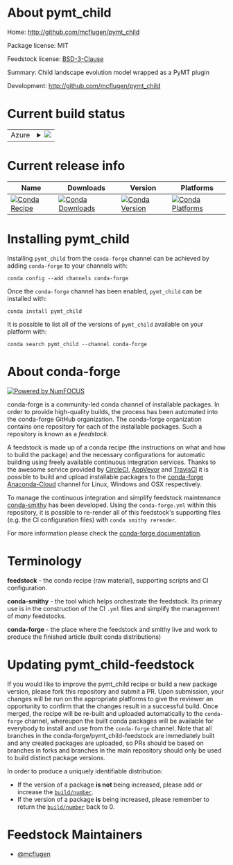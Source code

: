 About pymt_child
================

Home: http://github.com/mcflugen/pymt_child

Package license: MIT

Feedstock license: [BSD-3-Clause](https://github.com/conda-forge/pymt_child-feedstock/blob/master/LICENSE.txt)

Summary: Child landscape evolution model wrapped as a PyMT plugin

Development: http://github.com/mcflugen/pymt_child

Current build status
====================


<table>
    
  <tr>
    <td>Azure</td>
    <td>
      <details>
        <summary>
          <a href="https://dev.azure.com/conda-forge/feedstock-builds/_build/latest?definitionId=5244&branchName=master">
            <img src="https://dev.azure.com/conda-forge/feedstock-builds/_apis/build/status/pymt_child-feedstock?branchName=master">
          </a>
        </summary>
        <table>
          <thead><tr><th>Variant</th><th>Status</th></tr></thead>
          <tbody><tr>
              <td>linux_64_numpy1.16</td>
              <td>
                <a href="https://dev.azure.com/conda-forge/feedstock-builds/_build/latest?definitionId=5244&branchName=master">
                  <img src="https://dev.azure.com/conda-forge/feedstock-builds/_apis/build/status/pymt_child-feedstock?branchName=master&jobName=linux&configuration=linux_64_numpy1.16" alt="variant">
                </a>
              </td>
            </tr><tr>
              <td>linux_64_numpy1.18</td>
              <td>
                <a href="https://dev.azure.com/conda-forge/feedstock-builds/_build/latest?definitionId=5244&branchName=master">
                  <img src="https://dev.azure.com/conda-forge/feedstock-builds/_apis/build/status/pymt_child-feedstock?branchName=master&jobName=linux&configuration=linux_64_numpy1.18" alt="variant">
                </a>
              </td>
            </tr><tr>
              <td>osx_64_numpy1.16</td>
              <td>
                <a href="https://dev.azure.com/conda-forge/feedstock-builds/_build/latest?definitionId=5244&branchName=master">
                  <img src="https://dev.azure.com/conda-forge/feedstock-builds/_apis/build/status/pymt_child-feedstock?branchName=master&jobName=osx&configuration=osx_64_numpy1.16" alt="variant">
                </a>
              </td>
            </tr><tr>
              <td>osx_64_numpy1.18</td>
              <td>
                <a href="https://dev.azure.com/conda-forge/feedstock-builds/_build/latest?definitionId=5244&branchName=master">
                  <img src="https://dev.azure.com/conda-forge/feedstock-builds/_apis/build/status/pymt_child-feedstock?branchName=master&jobName=osx&configuration=osx_64_numpy1.18" alt="variant">
                </a>
              </td>
            </tr>
          </tbody>
        </table>
      </details>
    </td>
  </tr>
</table>

Current release info
====================

| Name | Downloads | Version | Platforms |
| --- | --- | --- | --- |
| [![Conda Recipe](https://img.shields.io/badge/recipe-pymt_child-green.svg)](https://anaconda.org/conda-forge/pymt_child) | [![Conda Downloads](https://img.shields.io/conda/dn/conda-forge/pymt_child.svg)](https://anaconda.org/conda-forge/pymt_child) | [![Conda Version](https://img.shields.io/conda/vn/conda-forge/pymt_child.svg)](https://anaconda.org/conda-forge/pymt_child) | [![Conda Platforms](https://img.shields.io/conda/pn/conda-forge/pymt_child.svg)](https://anaconda.org/conda-forge/pymt_child) |

Installing pymt_child
=====================

Installing `pymt_child` from the `conda-forge` channel can be achieved by adding `conda-forge` to your channels with:

```
conda config --add channels conda-forge
```

Once the `conda-forge` channel has been enabled, `pymt_child` can be installed with:

```
conda install pymt_child
```

It is possible to list all of the versions of `pymt_child` available on your platform with:

```
conda search pymt_child --channel conda-forge
```


About conda-forge
=================

[![Powered by NumFOCUS](https://img.shields.io/badge/powered%20by-NumFOCUS-orange.svg?style=flat&colorA=E1523D&colorB=007D8A)](http://numfocus.org)

conda-forge is a community-led conda channel of installable packages.
In order to provide high-quality builds, the process has been automated into the
conda-forge GitHub organization. The conda-forge organization contains one repository
for each of the installable packages. Such a repository is known as a *feedstock*.

A feedstock is made up of a conda recipe (the instructions on what and how to build
the package) and the necessary configurations for automatic building using freely
available continuous integration services. Thanks to the awesome service provided by
[CircleCI](https://circleci.com/), [AppVeyor](https://www.appveyor.com/)
and [TravisCI](https://travis-ci.com/) it is possible to build and upload installable
packages to the [conda-forge](https://anaconda.org/conda-forge)
[Anaconda-Cloud](https://anaconda.org/) channel for Linux, Windows and OSX respectively.

To manage the continuous integration and simplify feedstock maintenance
[conda-smithy](https://github.com/conda-forge/conda-smithy) has been developed.
Using the ``conda-forge.yml`` within this repository, it is possible to re-render all of
this feedstock's supporting files (e.g. the CI configuration files) with ``conda smithy rerender``.

For more information please check the [conda-forge documentation](https://conda-forge.org/docs/).

Terminology
===========

**feedstock** - the conda recipe (raw material), supporting scripts and CI configuration.

**conda-smithy** - the tool which helps orchestrate the feedstock.
                   Its primary use is in the construction of the CI ``.yml`` files
                   and simplify the management of *many* feedstocks.

**conda-forge** - the place where the feedstock and smithy live and work to
                  produce the finished article (built conda distributions)


Updating pymt_child-feedstock
=============================

If you would like to improve the pymt_child recipe or build a new
package version, please fork this repository and submit a PR. Upon submission,
your changes will be run on the appropriate platforms to give the reviewer an
opportunity to confirm that the changes result in a successful build. Once
merged, the recipe will be re-built and uploaded automatically to the
`conda-forge` channel, whereupon the built conda packages will be available for
everybody to install and use from the `conda-forge` channel.
Note that all branches in the conda-forge/pymt_child-feedstock are
immediately built and any created packages are uploaded, so PRs should be based
on branches in forks and branches in the main repository should only be used to
build distinct package versions.

In order to produce a uniquely identifiable distribution:
 * If the version of a package **is not** being increased, please add or increase
   the [``build/number``](https://conda.io/docs/user-guide/tasks/build-packages/define-metadata.html#build-number-and-string).
 * If the version of a package **is** being increased, please remember to return
   the [``build/number``](https://conda.io/docs/user-guide/tasks/build-packages/define-metadata.html#build-number-and-string)
   back to 0.

Feedstock Maintainers
=====================

* [@mcflugen](https://github.com/mcflugen/)

